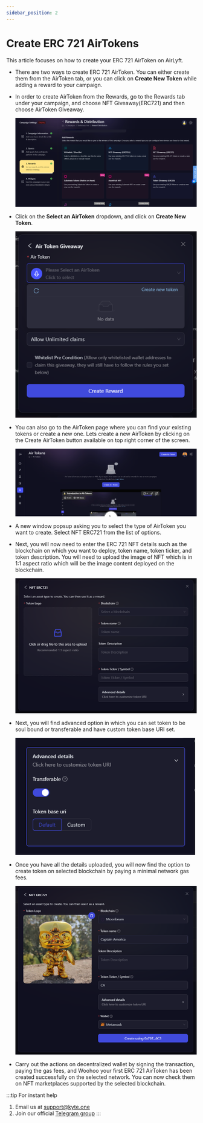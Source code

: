 ```yaml
---
sidebar_position: 2
---
```


# Create ERC 721 AirTokens

This article focuses on how to create your ERC 721 AirToken on AirLyft.

- There are two ways to create ERC 721 AirToken. You can either create them from the AirToken tab, or you can click on **Create New Token** while adding a reward to your campaign.

- In order to create AirToken from the Rewards, go to the Rewards tab under your campaign, and choose NFT Giveaway(ERC721) and then choose AirToken Giveaway.

    ![AirToken from Rewards Tab](../images/rewardstab.png)

- Click on the **Select an AirToken** dropdown, and click on **Create New Token**.

    ![Create New Token](../images/createnewtoken.png)

- You can also go to the AirToken page where you can find your existing tokens or create a new one. Lets create a new AirToken by clicking on the Create AirToken button available on top right corner of the screen.

    ![Create AirToken](../images/airtokencreate.png)

- A new window popsup asking you to select the type of AirToken you want to create. Select NFT ERC721 from the list of options.

- Next, you will now need to enter the ERC 721 NFT details such as the blockchain on which you want to deploy, token name, token ticker, and token description. You will need to upload the image of NFT which is in 1:1 aspect ratio which will be the image content deployed on the blockchain. 

    ![](../images/airtoken721details.png)

- Next, you will find advanced option in which you can set token to be soul bound or transferable and have custom token base URI set. 
    
    ![](../images/airtokenadvanced.png)

- Once you have all the details uploaded, you will now find the option to create token on selected blockchain by paying a minimal network gas fees. 
  
    ![](../images/airtoken721create.png)
  
- Carry out the actions on decentralized wallet by signing the transaction, paying the gas fees, and Woohoo your first ERC 721 AirToken has been created successfully on the selected network. You can now check them on NFT marketplaces supported by the selected blockchain.

:::tip For instant help
1. Email us at support@kyte.one
2. Join our official [Telegram group](https://t.me/kyteone)
:::

